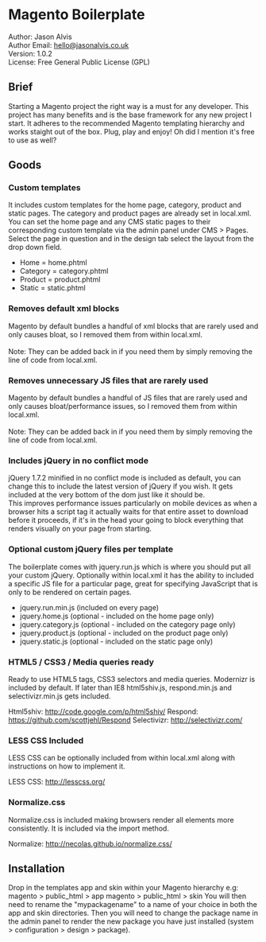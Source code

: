 <h1>Magento Boilerplate</h1>

Author: Jason Alvis<br />
Author Email: hello@jasonalvis.co.uk<br />
Version: 1.0.2<br />
License: Free General Public License (GPL)<br />

<h2>Brief</h2>
Starting a Magento project the right way is a must for any developer. This project has many benefits and is the base framework for any new project I start. It adheres to the recommended Magento templating hierarchy and works staight out of the box. Plug, play and enjoy! Oh did I mention it's free to use as well?

<h2>Goods</h2>

<h3>Custom templates</h3>
It includes custom templates for the home page, category, product and static pages. The category and product pages are already set in local.xml. You can set the home page and any CMS static pages to their corresponding custom template via the admin panel under CMS > Pages. Select the page in question and in the design tab select the layout from the drop down field.
<ul>
<li>Home = home.phtml</li>
<li>Category = category.phtml</li>
<li>Product = product.phtml</li>
<li>Static = static.phtml</li>
</ul>

<h3>Removes default xml blocks</h3>
Magento by default bundles a handful of xml blocks that are rarely used and only causes bloat, so I removed them from within local.xml.<br /><br />
Note: They can be added back in if you need them by simply removing the line of code from local.xml.

<h3>Removes unnecessary JS files that are rarely used</h3>
Magento by default bundles a handful of JS files that are rarely used and only causes bloat/performance issues, so I removed them from within local.xml.<br /><br />
Note: They can be added back in if you need them by simply removing the line of code from local.xml.

<h3>Includes jQuery in no conflict mode</h3>
jQuery 1.7.2 minified in no conflict mode is included as default, you can change this to include the latest version of jQuery if you wish. It gets included at the very bottom of the dom just like it should be.<br />This improves performance issues particularly on mobile devices as when a browser hits a script tag it actually waits for that entire asset to download before it proceeds, if it's in the head your going to block everything that renders visually on your page from starting.

<h3>Optional custom jQuery files per template</h3>
The boilerplate comes with jquery.run.js which is where you should put all your custom jQuery. Optionally within local.xml it has the ability to included a specific JS file for a particular page, great for specifying JavaScript that is only to be rendered on certain pages.
<ul>
<li>jquery.run.min.js (included on every page)</li>
<li>jquery.home.js (optional - included on the home page only)</li>
<li>jquery.category.js (optional - included on the category page only)</li>
<li>jquery.product.js (optional - included on the product page only)</li>
<li>jquery.static.js (optional - included on the static page only)</li>
</ul>

<h3>HTML5 / CSS3 / Media queries ready</h3>
Ready to use HTML5 tags, CSS3 selectors and media queries. Modernizr is included by default. If later than IE8 html5shiv.js, respond.min.js and selectivizr.min.js gets included.

Html5shiv: http://code.google.com/p/html5shiv/
Respond: https://github.com/scottjehl/Respond
Selectivizr: http://selectivizr.com/

<h3>LESS CSS Included</h3>
LESS CSS can be optionally included from within local.xml along with instructions on how to implement it.

LESS CSS: http://lesscss.org/

<h3>Normalize.css</h3>
Normalize.css is included making browsers render all elements more consistently. It is included via the import method.

Normalize: http://necolas.github.io/normalize.css/

<h2>Installation</h2>
Drop in the templates app and skin within your Magento hierarchy e.g:<br />
magento > public_html > app
magento > public_html > skin
You will then need to rename the "mypackagename" to a name of your choice in both the app and skin directories. Then you will need to change the package name in the admin panel to render the new package you have just installed (system > configuration > design > package).
